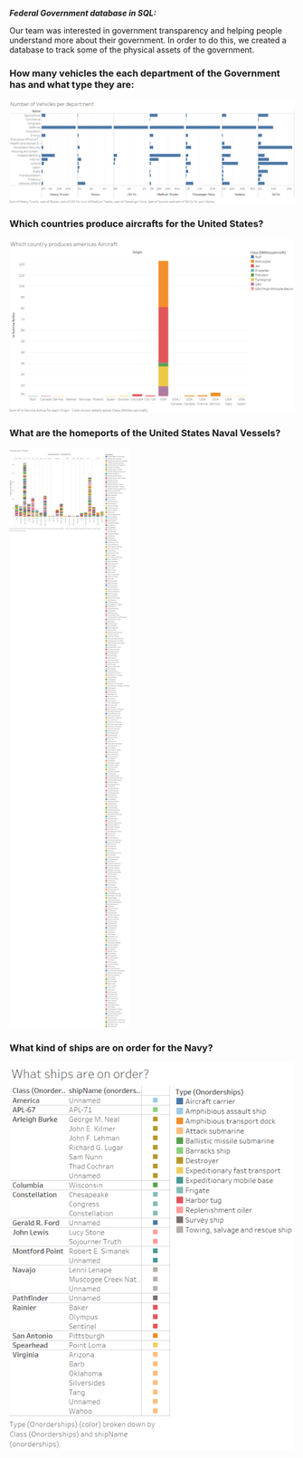 

***Federal Government database in SQL:***

Our team was interested in government transparency and helping people understand more about their government.
In order to do this, we created a database to track some of the physical assets of the government.

### How many vehicles the each department of the Government has and what type they are:

<img src="images/fleetDept.PNG?raw=true"/>


### Which countries produce aircrafts for the United States?


<img src="images/craftCount.png?raw=true"/>


### What are the homeports of the United States Naval Vessels?

<img src="images/shipPort.PNG?raw=true"/>

### What kind of ships are on order for the Navy?


<img src="images/Onorder.png?raw=true"/>
